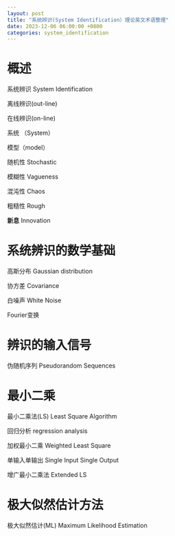 ```yaml
---
layout: post
title: "系统辨识(System Identification）理论英文术语整理"
date: 2023-12-06 06:00:00 +0800
categories: system_identification
---
```


# 概述

系统辨识 System Identification

离线辨识(out-line)

在线辨识(on-line)

系统 （System）

模型（model）

随机性 Stochastic

模糊性 Vagueness

混沌性 Chaos

粗糙性 Rough

**新息** Innovation

# 系统辨识的数学基础

高斯分布 Gaussian distribution

协方差 Covariance

白噪声 White Noise

Fourier变换

# 辨识的输入信号

伪随机序列 Pseudorandom Sequences

# 最小二乘

最小二乘法(LS) Least Square Algorithm

回归分析 regression analysis

加权最小二乘 Weighted Least Square

单输入单输出 Single Input Single Output

增广最小二乘法 Extended LS


# 极大似然估计方法

极大似然估计(ML) Maximum Likelihood Estimation